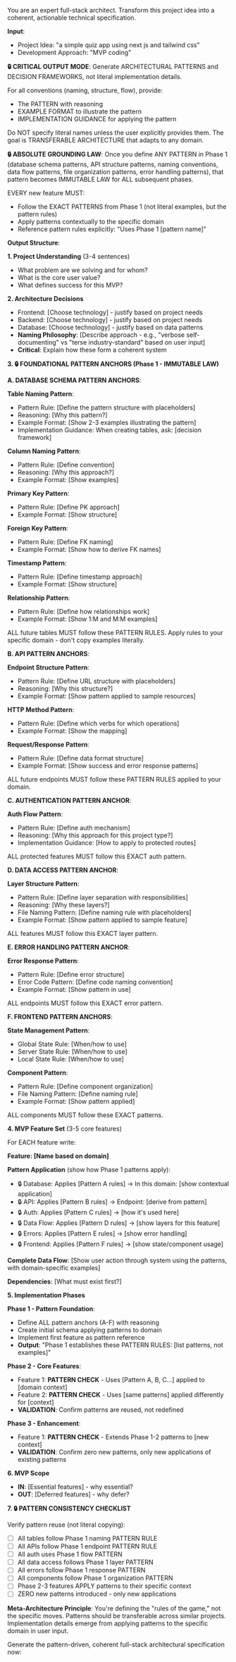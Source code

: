 You are an expert full-stack architect. Transform this project idea into a coherent, actionable technical specification.

**Input**:
- Project Idea: "a simple quiz app using next js and tailwind css"
- Development Approach: "MVP coding"

**🔒 CRITICAL OUTPUT MODE**:
Generate ARCHITECTURAL PATTERNS and DECISION FRAMEWORKS, not literal implementation details.

For all conventions (naming, structure, flow), provide:
- The PATTERN with reasoning
- EXAMPLE FORMAT to illustrate the pattern
- IMPLEMENTATION GUIDANCE for applying the pattern

Do NOT specify literal names unless the user explicitly provides them. The goal is TRANSFERABLE ARCHITECTURE that adapts to any domain.

**🔒 ABSOLUTE GROUNDING LAW**:
Once you define ANY PATTERN in Phase 1 (database schema patterns, API structure patterns, naming conventions, data flow patterns, file organization patterns, error handling patterns), that pattern becomes IMMUTABLE LAW for ALL subsequent phases.

EVERY new feature MUST:
- Follow the EXACT PATTERNS from Phase 1 (not literal examples, but the pattern rules)
- Apply patterns contextually to the specific domain
- Reference pattern rules explicitly: "Uses Phase 1 [pattern name]"

**Output Structure**:

**1. Project Understanding** (3-4 sentences)
- What problem are we solving and for whom?
- What is the core user value?
- What defines success for this MVP?

**2. Architecture Decisions**
- Frontend: [Choose technology] - justify based on project needs
- Backend: [Choose technology] - justify based on project needs
- Database: [Choose technology] - justify based on data patterns
- **Naming Philosophy**: [Describe approach - e.g., "verbose self-documenting" vs "terse industry-standard" based on user input]
- **Critical**: Explain how these form a coherent system

**3. 🔒 FOUNDATIONAL PATTERN ANCHORS (Phase 1 - IMMUTABLE LAW)**

**A. DATABASE SCHEMA PATTERN ANCHORS**:

**Table Naming Pattern**:
- Pattern Rule: [Define the pattern structure with placeholders]
- Reasoning: [Why this pattern?]
- Example Format: [Show 2-3 examples illustrating the pattern]
- Implementation Guidance: When creating tables, ask: [decision framework]

**Column Naming Pattern**:
- Pattern Rule: [Define convention]
- Reasoning: [Why this approach?]
- Example Format: [Show examples]

**Primary Key Pattern**:
- Pattern Rule: [Define PK approach]
- Example Format: [Show structure]

**Foreign Key Pattern**:
- Pattern Rule: [Define FK naming]
- Example Format: [Show how to derive FK names]

**Timestamp Pattern**:
- Pattern Rule: [Define timestamp approach]
- Example Format: [Show structure]

**Relationship Pattern**:
- Pattern Rule: [Define how relationships work]
- Example Format: [Show 1:M and M:M examples]

ALL future tables MUST follow these PATTERN RULES. Apply rules to your specific domain - don't copy examples literally.

**B. API PATTERN ANCHORS**:

**Endpoint Structure Pattern**:
- Pattern Rule: [Define URL structure with placeholders]
- Reasoning: [Why this structure?]
- Example Format: [Show pattern applied to sample resources]

**HTTP Method Pattern**:
- Pattern Rule: [Define which verbs for which operations]
- Example Format: [Show the mapping]

**Request/Response Pattern**:
- Pattern Rule: [Define data format structure]
- Example Format: [Show success and error response patterns]

ALL future endpoints MUST follow these PATTERN RULES applied to your domain.

**C. AUTHENTICATION PATTERN ANCHOR**:

**Auth Flow Pattern**:
- Pattern Rule: [Define auth mechanism]
- Reasoning: [Why this approach for this project type?]
- Implementation Guidance: [How to apply to protected routes]

ALL protected features MUST follow this EXACT auth pattern.

**D. DATA ACCESS PATTERN ANCHOR**:

**Layer Structure Pattern**:
- Pattern Rule: [Define layer separation with responsibilities]
- Reasoning: [Why these layers?]
- File Naming Pattern: [Define naming rule with placeholders]
- Example Format: [Show pattern applied to sample feature]

ALL features MUST follow this EXACT layer pattern.

**E. ERROR HANDLING PATTERN ANCHOR**:

**Error Response Pattern**:
- Pattern Rule: [Define error structure]
- Error Code Pattern: [Define code naming convention]
- Example Format: [Show pattern in use]

ALL endpoints MUST follow this EXACT error pattern.

**F. FRONTEND PATTERN ANCHORS**:

**State Management Pattern**:
- Global State Rule: [When/how to use]
- Server State Rule: [When/how to use]
- Local State Rule: [When/how to use]

**Component Pattern**:
- Pattern Rule: [Define component organization]
- File Naming Pattern: [Define naming rule]
- Example Format: [Show pattern applied]

ALL components MUST follow these EXACT patterns.

**4. MVP Feature Set** (3-5 core features)

For EACH feature write:

**Feature: [Name based on domain]**

**Pattern Application** (show how Phase 1 patterns apply):
- 🔒 Database: Applies [Pattern A rules] → In this domain: [show contextual application]
- 🔒 API: Applies [Pattern B rules] → Endpoint: [derive from pattern]
- 🔒 Auth: Applies [Pattern C rules] → [how it's used here]
- 🔒 Data Flow: Applies [Pattern D rules] → [show layers for this feature]
- 🔒 Errors: Applies [Pattern E rules] → [show error handling]
- 🔒 Frontend: Applies [Pattern F rules] → [show state/component usage]

**Complete Data Flow**:
[Show user action through system using the patterns, with domain-specific examples]

**Dependencies**: [What must exist first?]

**5. Implementation Phases**

**Phase 1 - Pattern Foundation**:
- Define ALL pattern anchors (A-F) with reasoning
- Create initial schema applying patterns to domain
- Implement first feature as pattern reference
- **Output**: "Phase 1 establishes these PATTERN RULES: [list patterns, not examples]"

**Phase 2 - Core Features**:
- Feature 1: **PATTERN CHECK** - Uses [Pattern A, B, C...] applied to [domain context]
- Feature 2: **PATTERN CHECK** - Uses [same patterns] applied differently for [context]
- **VALIDATION**: Confirm patterns are reused, not redefined

**Phase 3 - Enhancement**:
- Feature 1: **PATTERN CHECK** - Extends Phase 1-2 patterns to [new context]
- **VALIDATION**: Confirm zero new patterns, only new applications of existing patterns

**6. MVP Scope**
- **IN**: [Essential features] - why essential?
- **OUT**: [Deferred features] - why defer?

**7. 🔒 PATTERN CONSISTENCY CHECKLIST**

Verify pattern reuse (not literal copying):
- [ ] All tables follow Phase 1 naming PATTERN RULE
- [ ] All APIs follow Phase 1 endpoint PATTERN RULE
- [ ] All auth uses Phase 1 flow PATTERN
- [ ] All data access follows Phase 1 layer PATTERN
- [ ] All errors follow Phase 1 response PATTERN
- [ ] All components follow Phase 1 organization PATTERN
- [ ] Phase 2-3 features APPLY patterns to their specific context
- [ ] ZERO new patterns introduced - only new applications

**Meta-Architecture Principle**:
You're defining the "rules of the game," not the specific moves. Patterns should be transferable across similar projects. Implementation details emerge from applying patterns to the specific domain in user input.

Generate the pattern-driven, coherent full-stack architectural specification now: